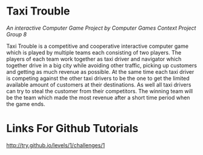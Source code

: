 Taxi Trouble
=======================
_An interactive Computer Game Project by Computer Games Context Project Group 8_

Taxi Trouble is a competitive and cooperative interactive computer game which is played by multiple teams each consisting of two players. The players of each team work together as taxi driver and navigator which together drive in a big city while avoiding other traffic, picking up customers and getting as much revenue as possible. At the same time each taxi driver is competing against the other taxi drivers to be the one to get the limited available amount of customers at their destinations. As well all taxi drivers can try to steal the customer from their competitors. The winning team will be the team which made the most revenue after a short time period when the game ends.


Links For Github Tutorials
=========================
http://try.github.io/levels/1/challenges/1


